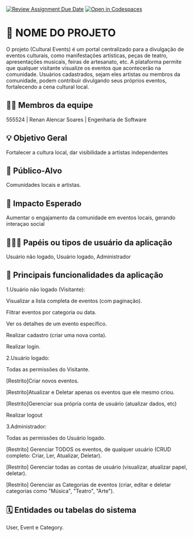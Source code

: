 [![Review Assignment Due Date](https://classroom.github.com/assets/deadline-readme-button-22041afd0340ce965d47ae6ef1cefeee28c7c493a6346c4f15d667ab976d596c.svg)](https://classroom.github.com/a/iVa2Dd1Z)
[![Open in Codespaces](https://classroom.github.com/assets/launch-codespace-2972f46106e565e64193e422d61a12cf1da4916b45550586e14ef0a7c637dd04.svg)](https://classroom.github.com/open-in-codespaces?assignment_repo_id=20879486)
# :checkered_flag: NOME DO PROJETO

O projeto (Cultural Events) é um portal centralizado para a divulgação de eventos culturais, como manifestações artísticas, peças de teatro, apresentações musicais, feiras de artesanato, etc. A plataforma permite que qualquer visitante
visualize os eventos que acontecerão na comunidade. Usuários cadastrados, sejam eles artistas ou membros da comunidade, podem contribuir divulgando seus próprios eventos, fortalecendo a cena cultural local.

## :technologist: Membros da equipe

555524 | Renan Alencar Soares | Engenharia de Software

## :bulb: Objetivo Geral
Fortalecer a cultura local, dar visibilidade a artistas independentes 

## :eyes: Público-Alvo
Comunidades locais e artistas.

## :star2: Impacto Esperado
Aumentar o engajamento da comunidade em eventos locais, gerando interaçao social

## :people_holding_hands: Papéis ou tipos de usuário da aplicação

Usuário não logado, Usuário logado, Administrador


## :triangular_flag_on_post:	 Principais funcionalidades da aplicação

1.Usuário não logado (Visitante):

Visualizar a lista completa de eventos (com paginação).

Filtrar eventos por categoria ou data.

Ver os detalhes de um evento específico.

Realizar cadastro (criar uma nova conta).

Realizar login.

2.Usuário logado:

Todas as permissões do Visitante.

[Restrito]Criar novos eventos.

[Restrito]Atualizar e Deletar apenas os eventos que ele mesmo criou.

[Restrito]Gerenciar sua própria conta de usuário (atualizar dados, etc)

Realizar logout

3.Administrador:

Todas as permissões do Usuário logado.

[Restrito] Gerenciar TODOS os eventos, de qualquer usuário (CRUD completo: Criar, Ler, Atualizar, Deletar).

[Restrito] Gerenciar todas as contas de usuário (visualizar, atualizar papel, deletar).

[Restrito] Gerenciar as Categorias de eventos (criar, editar e deletar categorias como "Música", "Teatro", "Arte").


## :spiral_calendar: Entidades ou tabelas do sistema

User, Event e Category.

